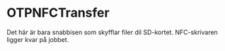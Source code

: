 # OTPNFCTransfer

Det här är bara snabbisen som skyfflar filer dil SD-kortet. 
NFC-skrivaren ligger kvar på jobbet. 
